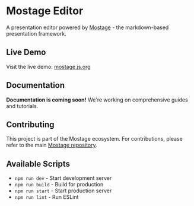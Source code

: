 # Mostage Editor

A presentation editor powered by [Mostage](https://github.com/mirmousaviii/mostage) - the markdown-based presentation framework.

## Live Demo

Visit the live demo: [mostage.js.org](https://mostage.js.org/)

## Documentation

**Documentation is coming soon!** We're working on comprehensive guides and tutorials.

## Contributing

This project is part of the Mostage ecosystem. For contributions, please refer to the main [Mostage repository](https://github.com/mirmousaviii/mostage).

## Available Scripts

- `npm run dev` - Start development server
- `npm run build` - Build for production
- `npm run start` - Start production server
- `npm run lint` - Run ESLint
